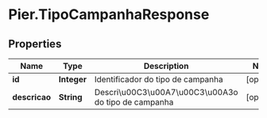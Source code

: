 # Pier.TipoCampanhaResponse

## Properties
Name | Type | Description | Notes
------------ | ------------- | ------------- | -------------
**id** | **Integer** | Identificador do tipo de campanha | [optional] 
**descricao** | **String** | Descri\u00C3\u00A7\u00C3\u00A3o do tipo de campanha | [optional] 


